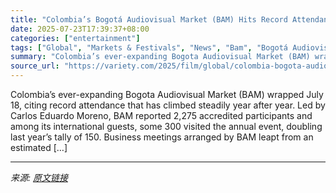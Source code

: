 ```yaml
---
title: "Colombia’s Bogotá Audiovisual Market (BAM) Hits Record Attendance, Prizes ‘Tokyo Forever,’ ‘Pyme, Why Do I Deserve This?’"
date: 2025-07-23T17:39:37+08:00
categories: ["entertainment"]
tags: ["Global", "Markets & Festivals", "News", "Bam", "Bogotá Audiovisual Market", "Claudia Triana", "Proimagenes"]
summary: "Colombia’s ever-expanding Bogota Audiovisual Market (BAM) wrapped July 18, citing record attendance that has climbed steadily year after year. Led by Carlos Eduardo Moreno, BAM reported 2,275 accredit"
source_url: "https://variety.com/2025/film/global/colombia-bogota-audiovisual-market-bam-proimagenes-1236467207/"
---
```


Colombia’s ever-expanding Bogota Audiovisual Market (BAM) wrapped July 18, citing record attendance that has climbed steadily year after year. Led by Carlos Eduardo Moreno, BAM reported 2,275 accredited participants and among its international guests, some 300 visited the annual event, doubling last year&#8217;s tally of 150. Business meetings arranged by BAM leapt from an estimated [&#8230;]

---

*来源: [原文链接](https://variety.com/2025/film/global/colombia-bogota-audiovisual-market-bam-proimagenes-1236467207/)*
